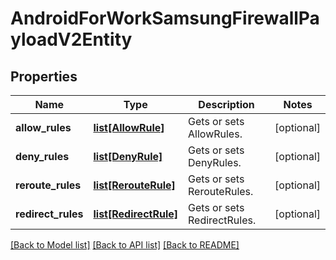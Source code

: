 # AndroidForWorkSamsungFirewallPayloadV2Entity

## Properties
Name | Type | Description | Notes
------------ | ------------- | ------------- | -------------
**allow_rules** | [**list[AllowRule]**](AllowRule.md) | Gets or sets AllowRules. | [optional] 
**deny_rules** | [**list[DenyRule]**](DenyRule.md) | Gets or sets DenyRules. | [optional] 
**reroute_rules** | [**list[RerouteRule]**](RerouteRule.md) | Gets or sets RerouteRules. | [optional] 
**redirect_rules** | [**list[RedirectRule]**](RedirectRule.md) | Gets or sets RedirectRules. | [optional] 

[[Back to Model list]](../README.md#documentation-for-models) [[Back to API list]](../README.md#documentation-for-api-endpoints) [[Back to README]](../README.md)


